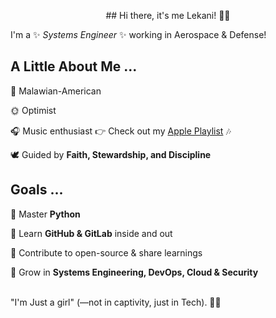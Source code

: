 <p align="center">## Hi there, it's me Lekani! 👋😊</p>

  

I'm a ✨ _Systems Engineer_ ✨ working in Aerospace & Defense!  


## A Little About Me ...

🌴 Malawian-American 
 
🌞 Optimist

🎧 Music enthusiast 👉 Check out my [Apple Playlist](https://music.apple.com/profile/XLEKANI) 🎶

🕊 Guided by **Faith, Stewardship, and Discipline**


## Goals  ...

🐍 Master **Python**  

🦊 Learn **GitHub & GitLab** inside and out

🫡 Contribute to open-source & share learnings

🌱 Grow in **Systems Engineering, DevOps, Cloud & Security**<br><br>




"I'm Just a girl" (—not in captivity, just in Tech). 🤘😝 


